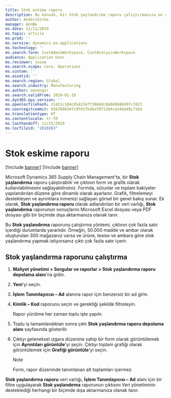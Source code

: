```yaml
---
title: Stok eskime raporu
description: Bu konuda, bir Stok yaşlandırma raporu çalıştırmanıza ve çıktının form ve grafik olarak kullanılabilmesini sağlamanıza olanak tanıyan işlevler açıklanmaktadır.
author: AndersGirke
manager: AnnBe
ms.date: 11/11/2019
ms.topic: article
ms.prod: ''
ms.service: dynamics-ax-applications
ms.technology: ''
ms.search.form: CostAdminWorkspace, CostAnalysisWorkspace
audience: Application User
ms.reviewer: josaw
ms.search.scope: Core, Operations
ms.custom: ''
ms.assetid: ''
ms.search.region: Global
ms.search.industry: Manufacturing
ms.author: aevengir
ms.search.validFrom: 2019-01-10
ms.dyn365.ops.version: ''
ms.openlocfilehash: 21411c104c854224ff3689dc8e080b88d9fc7d23
ms.sourcegitcommit: 9267608347c9781fb4ba70f1384ca24da69c716d
ms.translationtype: HT
ms.contentlocale: tr-TR
ms.lasthandoff: 11/15/2019
ms.locfileid: "2810263"
---
```

# <a name="inventory-aging-report"></a>Stok eskime raporu


[!include [banner](../includes/banner.md)]
[!include [banner](../includes/preview-banner.md)]

Microsoft Dynamics 365 Supply Chain Management'ta, bir **Stok yaşlandırma** raporu çalıştırabilir ve çıktının form ve grafik olarak kullanılabilmesini sağlayabilirsiniz. Formda, sütunlar ve toplam bakiyeler yapılandırılan düzene göre dinamik olarak ayarlanır. Grafik, filtrelemeyi destekleyen ve ayrıntılara inmenizi sağlayan görsel bir genel bakış sunar. Ek olarak, **Stok yaşlandırma raporu** olarak adlandırılan bir veri varlığı, **Stok yaşlandırma** raporunun sonuçlarını Microsoft Excel dosyası veya PDF dosyası gibi bir biçimde dışa aktarmanıza olanak tanır.

Bu **Stok yaşlandırma** raporunu çalıştırma yöntemi, çıktının çok fazla satır içerdiği durumlarda yararlıdır. Örneğin, 50.000 madde ve ambar olarak oluşturulan 300 mağazanız varsa ve ürüne, tesise ve ambara göre stok yaşlandırma yapmak istiyorsanız çıktı çok fazla satır içerir.

## <a name="run-an-inventory-aging-report"></a>Stok yaşlandırma raporunu çalıştırma

1. **Maliyet yönetimi \> Sorgular ve raporlar \> Stok yaşlandırma raporu depolama alanı**'na gidin.
1. **Yeni**'yi seçin.
1. **İşlem Tanımlayıcısı – Ad** alanına rapor için benzersiz bir ad girin.
1. **Kimlik – Kod** raporunu seçin ve gerektiği şekilde filtreleyin.

    Rapor yürütme her zaman toplu işte yapılır.

1. Toplu iş tamamlandıktan sonra çıktı **Stok yaşlandırma raporu depolama alanı** sayfasında gösterilir.
1. Çıktıyı geleneksel ızgara düzenine sahip bir form olarak görüntülemek için **Ayrıntıları görüntüle**'yi seçin. Çıktıyı toplam grafiği olarak görüntülemek için **Grafiği görüntüle**'yi seçin.

    > [!NOTE]
    > Form, rapor düzeninde tanımlanan alt toplamları içermez.

**Stok yaşlandırma raporu** veri varlığı, **İşlem Tanımlayıcısı – Ad** alanı için bir filtre uygulayarak **Stok yaşlandırma** raporunun çıktısını Veri yönetiminin desteklediği herhangi bir biçimde dışa aktarmanıza olanak tanır.
